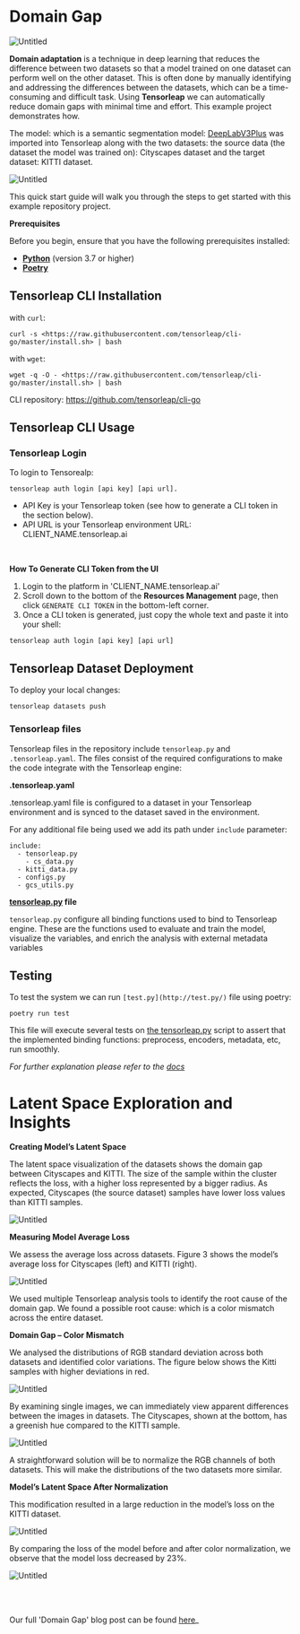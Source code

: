 # Domain Gap

![Untitled](domain_gap/images/domain_gap.png)

**Domain adaptation** is a technique in deep learning that reduces the difference between two datasets so that a model trained on one dataset can perform well on the other dataset. This is often done by manually identifying and addressing the differences between the datasets, which can be a time-consuming and difficult task. Using **Tensorleap** we can automatically reduce domain gaps with minimal time and effort. This example project demonstrates how. 

The model: which is a semantic segmentation model: [DeepLabV3Plus](https://github.com/VainF/DeepLabV3Plus-Pytorch) was imported into Tensorleap along with the two datasets: the source data (the dataset the model was trained on): Cityscapes dataset and the target dataset: KITTI dataset. 

![Untitled](domain_gap/images/cs_kitti_masks.png)

This quick start guide will walk you through the steps to get started with this example repository project.

**Prerequisites**

Before you begin, ensure that you have the following prerequisites installed:

- **[Python](https://www.python.org/)** (version 3.7 or higher)
- **[Poetry](https://python-poetry.org/)**

## Tensorleap **CLI Installation**

with `curl`:

```
curl -s <https://raw.githubusercontent.com/tensorleap/cli-go/master/install.sh> | bash
```

with `wget`:

```
wget -q -O - <https://raw.githubusercontent.com/tensorleap/cli-go/master/install.sh> | bash
```

CLI repository: https://github.com/tensorleap/cli-go

## Tensorleap CLI Usage

### Tensorleap **Login**

To login to Tensorealp:

```
tensorleap auth login [api key] [api url].

```

- API Key is your Tensorleap token (see how to generate a CLI token in the section below).
- API URL is your Tensorleap environment URL: CLIENT_NAME.tensorleap.ai

<br>

**How To Generate CLI Token from the UI**

1. Login to the platform in 'CLIENT_NAME.tensorleap.ai'
2. Scroll down to the bottom of the **Resources Management** page, then click `GENERATE CLI TOKEN` in the bottom-left corner.
3. Once a CLI token is generated, just copy the whole text and paste it into your shell:

```
tensorleap auth login [api key] [api url]

```

## Tensorleap **Dataset Deployment**

To deploy your local changes:

```
tensorleap datasets push

```

### **Tensorleap files**

Tensorleap files in the repository include `tensorleap.py` and `.tensorleap.yaml`. The files consist of the  required configurations to make the code integrate with the Tensorleap engine:

**.tensorleap.yaml**

.tensorleap.yaml file is configured to a dataset in your Tensorleap environment and is synced to the dataset saved in the environment.

For any additional file being used we add its path under `include` parameter:

```
include:
  - tensorleap.py
	- cs_data.py
  - kitti_data.py
  - configs.py
  - gcs_utils.py

```

**[tensorleap.py](http://tensorleap.py/) file**

`tensorleap.py` configure all binding functions used to bind to Tensorleap engine. These are the functions used to evaluate and train the model, visualize the variables, and enrich the analysis with external metadata variables

## Testing

To test the system we can run `[test.py](http://test.py/)` file using poetry:

```
poetry run test

```

This file will execute several tests on [the tensorleap.py](http://tensorleap.py/) script to assert that the implemented binding functions: preprocess, encoders,  metadata, etc,  run smoothly.

*For further explanation please refer to the [docs](https://docs.tensorleap.ai/)*

# Latent Space Exploration and Insights

**Creating Model’s Latent Space**

The latent space visualization of the datasets shows the domain gap between Cityscapes and KITTI. The size of the sample within the cluster reflects the loss, with a higher loss represented by a bigger radius. As expected, Cityscapes (the source dataset) samples have lower loss values than KITTI samples.

![Untitled](domain_gap/images/latent_space_before_norm.png)

**Measuring Model Average Loss**

We assess the average loss across datasets. Figure 3 shows the model’s average loss for Cityscapes (left) and KITTI (right).

![Untitled](domain_gap/images/before_norm_plot.png)

We used multiple Tensorleap analysis tools to identify the root cause of the domain gap. We found a possible root cause: which is a color mismatch across the entire dataset.

**Domain Gap – Color Mismatch**

We analysed the distributions of RGB standard deviation across both datasets and identified color variations. The figure below shows the Kitti samples with higher deviations in red.

![Untitled](domain_gap/images/std_diff.png)

By examining single images, we can immediately view apparent differences between the images in datasets. The Cityscapes, shown at the bottom, has a greenish hue compared to the KITTI sample. 

![Untitled](domain_gap/images/single_samples_vis.png)

A straightforward solution will be to normalize the RGB channels of both datasets. This will make the distributions of the two datasets more similar.

**Model’s Latent Space After Normalization**

This modification resulted in a large reduction in the model’s loss on the KITTI dataset.

![Untitled](domain_gap/images/latent_space_after_norm.png)

By comparing the loss of the model before and after color normalization, we observe that the model loss decreased by 23%.

![Untitled](domain_gap/images/loss_diff_after_norm.png)


<br>
<br>

Our full 'Domain Gap' blog post can be found [here](https://tensorleap.ai/bridging-domain-gaps-an-adas-dataset-application/)_

